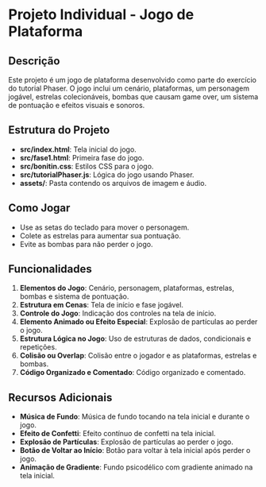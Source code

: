 
# Projeto Individual - Jogo de Plataforma

## Descrição

Este projeto é um jogo de plataforma desenvolvido como parte do exercício do tutorial Phaser. O jogo inclui um cenário, plataformas, um personagem jogável, estrelas colecionáveis, bombas que causam game over, um sistema de pontuação e efeitos visuais e sonoros.

## Estrutura do Projeto

- **src/index.html**: Tela inicial do jogo.
- **src/fase1.html**: Primeira fase do jogo.
- **src/bonitin.css**: Estilos CSS para o jogo.
- **src/tutorialPhaser.js**: Lógica do jogo usando Phaser.
- **assets/**: Pasta contendo os arquivos de imagem e áudio.

## Como Jogar

- Use as setas do teclado para mover o personagem.
- Colete as estrelas para aumentar sua pontuação.
- Evite as bombas para não perder o jogo.

## Funcionalidades

1. **Elementos do Jogo**: Cenário, personagem, plataformas, estrelas, bombas e sistema de pontuação.
2. **Estrutura em Cenas**: Tela de início e fase jogável.
3. **Controle do Jogo**: Indicação dos controles na tela de início.
4. **Elemento Animado ou Efeito Especial**: Explosão de partículas ao perder o jogo.
5. **Estrutura Lógica no Jogo**: Uso de estruturas de dados, condicionais e repetições.
6. **Colisão ou Overlap**: Colisão entre o jogador e as plataformas, estrelas e bombas.
7. **Código Organizado e Comentado**: Código organizado e comentado.

## Recursos Adicionais

- **Música de Fundo**: Música de fundo tocando na tela inicial e durante o jogo.
- **Efeito de Confetti**: Efeito contínuo de confetti na tela inicial.
- **Explosão de Partículas**: Explosão de partículas ao perder o jogo.
- **Botão de Voltar ao Início**: Botão para voltar à tela inicial após perder o jogo.
- **Animação de Gradiente**: Fundo psicodélico com gradiente animado na tela inicial.


